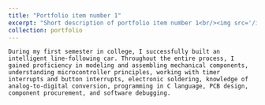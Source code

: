 ```yaml
---
title: "Portfolio item number 1"
excerpt: "Short description of portfolio item number 1<br/><img src='/images/xunji.png'>"
collection: portfolio
---
```


    During my first semester in college, I successfully built an intelligent line-following car. Throughout the entire process, I gained proficiency in modeling and assembling mechanical components, understanding microcontroller principles, working with timer interrupts and button interrupts, electronic soldering, knowledge of analog-to-digital conversion, programming in C language, PCB design, component procurement, and software debugging.
